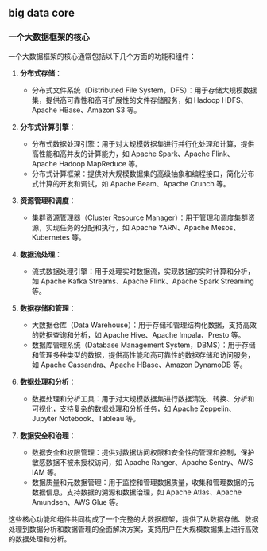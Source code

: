 ## big data core


### 一个大数据框架的核心

一个大数据框架的核心通常包括以下几个方面的功能和组件：

1. **分布式存储**：
   - 分布式文件系统（Distributed File System，DFS）：用于存储大规模数据集，提供高可靠性和高可扩展性的文件存储服务，如 Hadoop HDFS、Apache HBase、Amazon S3 等。

2. **分布式计算引擎**：
   - 分布式数据处理引擎：用于对大规模数据集进行并行化处理和计算，提供高性能和高并发的计算能力，如 Apache Spark、Apache Flink、Apache Hadoop MapReduce 等。
   - 分布式计算框架：提供对大规模数据集的高级抽象和编程接口，简化分布式计算的开发和调试，如 Apache Beam、Apache Crunch 等。

3. **资源管理和调度**：
   - 集群资源管理器（Cluster Resource Manager）：用于管理和调度集群资源，实现任务的分配和执行，如 Apache YARN、Apache Mesos、Kubernetes 等。

4. **数据流处理**：
   - 流式数据处理引擎：用于处理实时数据流，实现数据的实时计算和分析，如 Apache Kafka Streams、Apache Flink、Apache Spark Streaming 等。

5. **数据存储和管理**：
   - 大数据仓库（Data Warehouse）：用于存储和管理结构化数据，支持高效的数据查询和分析，如 Apache Hive、Apache Impala、Presto 等。
   - 数据库管理系统（Database Management System，DBMS）：用于存储和管理多种类型的数据，提供高性能和高可靠性的数据存储和访问服务，如 Apache Cassandra、Apache HBase、Amazon DynamoDB 等。

6. **数据处理和分析**：
   - 数据处理和分析工具：用于对大规模数据集进行数据清洗、转换、分析和可视化，支持复杂的数据处理和分析任务，如 Apache Zeppelin、Jupyter Notebook、Tableau 等。

7. **数据安全和治理**：
   - 数据安全和权限管理：提供对数据访问权限和安全性的管理和控制，保护敏感数据不被未授权访问，如 Apache Ranger、Apache Sentry、AWS IAM 等。
   - 数据质量和元数据管理：用于监控和管理数据质量，收集和管理数据的元数据信息，支持数据的溯源和数据治理，如 Apache Atlas、Apache Amundsen、AWS Glue 等。

这些核心功能和组件共同构成了一个完整的大数据框架，提供了从数据存储、数据处理到数据分析和数据管理的全面解决方案，支持用户在大规模数据集上进行高效的数据处理和分析。